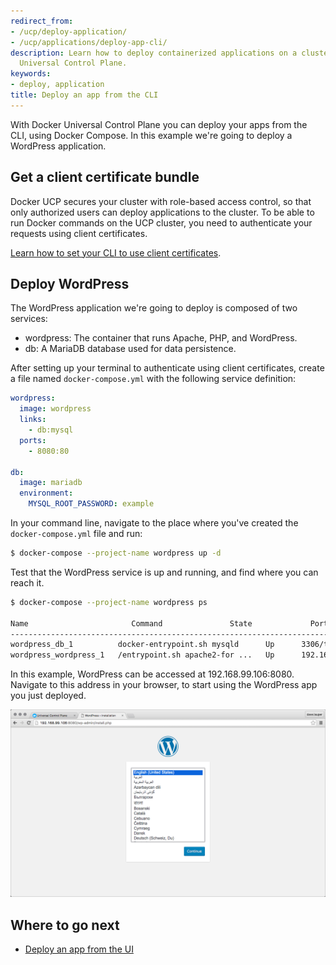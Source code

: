 ```yaml
---
redirect_from:
- /ucp/deploy-application/
- /ucp/applications/deploy-app-cli/
description: Learn how to deploy containerized applications on a cluster, with Docker
  Universal Control Plane.
keywords:
- deploy, application
title: Deploy an app from the CLI
---
```


With Docker Universal Control Plane you can deploy your apps from the CLI,
using Docker Compose. In this example we're going to deploy a WordPress
application.

## Get a client certificate bundle

Docker UCP secures your cluster with role-based access control, so that only
authorized users can deploy applications to the cluster. To be able to run
Docker commands on the UCP cluster, you need to authenticate your requests using
client certificates.

[Learn how to set your CLI to use client certificates](../access-ucp/cli-based-access.md).

## Deploy WordPress

The WordPress application we're going to deploy is composed of two services:

* wordpress: The container that runs Apache, PHP, and WordPress.
* db: A MariaDB database used for data persistence.

<!-- would be better if this was a docker-compose v2 file-->

After setting up your terminal to authenticate using client certificates,
create a file named `docker-compose.yml` with the following service definition:

```yml
wordpress:
  image: wordpress
  links:
    - db:mysql
  ports:
    - 8080:80

db:
  image: mariadb
  environment:
    MYSQL_ROOT_PASSWORD: example
```

In your command line, navigate to the place where you've created the
`docker-compose.yml` file and run:

```bash
$ docker-compose --project-name wordpress up -d
```

Test that the WordPress service is up and running, and find where you can
reach it.

```bash
$ docker-compose --project-name wordpress ps

Name                       Command               State             Ports
------------------------------------------------------------------------------------------
wordpress_db_1          docker-entrypoint.sh mysqld      Up      3306/tcp
wordpress_wordpress_1   /entrypoint.sh apache2-for ...   Up      192.168.99.106:8080->80/tcp
```

In this example, WordPress can be accessed at 192.168.99.106:8080. Navigate to
this address in your browser, to start using the WordPress app you just
deployed.

![](../images/deploy-app-cli-1.png)

## Where to go next

* [Deploy an app from the UI](deploy-app-ui.md)

